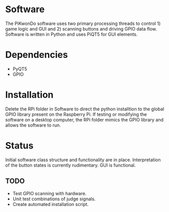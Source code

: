 # Software
The PiKwonDo software uses two primary processing threads to control 1) game logic and GUI and 2) scanning buttons and driving GPIO data flow. Software is written in Python and uses PiQT5 for GUI elements.

# Dependencies
* PyQT5
* GPIO

# Installation
Delete the RPi folder in Software to direct the python installtion to the global GPIO library present on the Raspberry Pi. If testing or modifying the software on a desktop computer, the RPi folder mimics the GPIO library and allows the software to run.

# Status
Initial software class structure and functionality are in place. Interpretation of the button states is currently rudimentary. GUI is functional.

## TODO
* Test GPIO scanning with hardware.
* Unit test combinations of judge signals.
* Create automated installation script.

